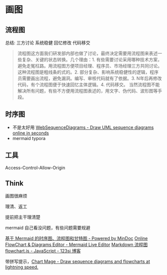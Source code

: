 # 画图

## 流程图

总结: 三方讨论 系统稳健 回忆修改 代码移交

> 流程图这方面我们研发部内部也做了讨论，最终决定需要用流程图来表述一些复杂、关键的状态转换。几个理由：1. 有些需要讨论采用哪种技术方案，避免走冤枉路。用流程图方便项目经理、程序员、市场经理三方共同讨论。这种流程图是粗线条的式的。2. 部分复杂、影响系统稳健性的逻辑，程序员需要画出流程，避免漏洞。编写、审核代码就有了依据。3. N年后再修改代码，有个流程图便于快速回忆主体逻辑。4. 代码移交。 当然流程图不能解决所有问题，有些不方便用流程图表述的，用文字、伪代码、波形图等手段。

## 时序图
- 不是太好用 [WebSequenceDiagrams - Draw UML sequence diagrams online in seconds](https://www.websequencediagrams.com/)
- mermaid typora

## 工具
Access-Control-Allow-Origin 

## Think

画图很麻烦

理清、返工

提前把主干理清楚

mermaid 自己看没问题，有些问题需要规避

[基于 Mermaid 的时序图、流程图和甘特图 - Powered by MinDoc](https://www.iminho.me/wiki/docs/mindoc/mermaid.md)
[Online FlowChart & Diagrams Editor - Mermaid Live Editor](https://mermaidjs.github.io/mermaid-live-editor/#/edit/eyJjb2RlIjoiZ3JhcGggVERcbkFbQ2hyaXN0bWFzXSAtLT58R2V0IG1vbmV5fCBCKEdvIHNob3BwaW5nKVxuQiAtLT4gQ3tMZXQgbWUgdGhpbmt9XG5DIC0tPnxPbmV8IERbTGFwdG9wXVxuQyAtLT58VHdvfCBFW2lQaG9uZV1cbkMgLS0-fFRocmVlfCBGW2ZhOmZhLWNhciBDYXJdXG4iLCJtZXJtYWlkIjp7InRoZW1lIjoiZGVmYXVsdCJ9fQ)
[Markdown 流程图 flowchart.js - JavaScript - 123si 博客](https://www.123si.org/javascript/article/markdown-flow-chart-flowchart-js/)

带拼写提示，[Chart Mage - Draw sequence diagrams and flowcharts at lightning speed.](http://chartmage.com/index.html)
